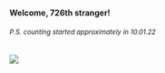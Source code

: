 #### Welcome, 726th stranger!

###### <sup>P.S. counting started approximately in 10.01.22</sup>

<img src="https://kraftwerk28.pp.ua/vcnt.png"></img>
